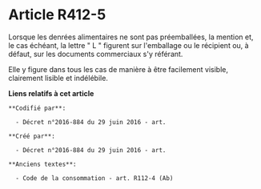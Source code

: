 # Article R412-5

Lorsque les denrées alimentaires ne sont pas préemballées, la mention et, le cas échéant, la lettre " L " figurent sur
l'emballage ou le récipient ou, à défaut, sur les documents commerciaux s'y référant. 

Elle y figure dans tous les cas de manière à être facilement visible, clairement lisible et indélébile.

**Liens relatifs à cet article**

	**Codifié par**:

	  - Décret n°2016-884 du 29 juin 2016 - art.

	**Créé par**:

	  - Décret n°2016-884 du 29 juin 2016 - art.

	**Anciens textes**:

	  - Code de la consommation - art. R112-4 (Ab)
